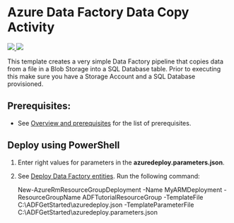 # Azure Data Factory Data Copy Activity

<a href="https://portal.azure.com/#create/Microsoft.Template/uri/https%3A%2F%2Fraw.githubusercontent.com%2FAzure%2Fazure-quickstart-templates%2Fmaster%2F101-data-factory-blob-to-sql%2Fazuredeploy.json" target="_blank">
    <img src="http://azuredeploy.net/deploybutton.png"/>
</a>
<a href="http://armviz.io/#/?load=https%3A%2F%2Fraw.githubusercontent.com%2FAzure%2Fazure-quickstart-templates%2Fmaster%2F101-data-factory-blob-to-sql%2Fazuredeploy.json" target="_blank">
    <img src="http://armviz.io/visualizebutton.png"/>
</a>

This template creates a very simple Data Factory pipeline that copies data from a file in a Blob Storage into a SQL Database table. Prior to  executing this make sure you have a Storage Account and a SQL Database provisioned. 

## Prerequisites:

- See [Overview and prerequisites](https://azure.microsoft.com/documentation/articles/data-factory-copy-data-from-azure-blob-storage-to-sql-database/) for the list of prerequisites.


## Deploy using PowerShell
1. Enter right values for parameters in the **azuredeploy.parameters.json**. 
2. See [Deploy Data Factory entities](https://azure.microsoft.com/documentation/articles/data-factory-copy-activity-tutorial-using-azure-resource-manager-template/?rnd=1#create-data-factory). Run the following command:
	
	New-AzureRmResourceGroupDeployment -Name MyARMDeployment -ResourceGroupName ADFTutorialResourceGroup -TemplateFile C:\ADFGetStarted\azuredeploy.json -TemplateParameterFile C:\ADFGetStarted\azuredeploy.parameters.json